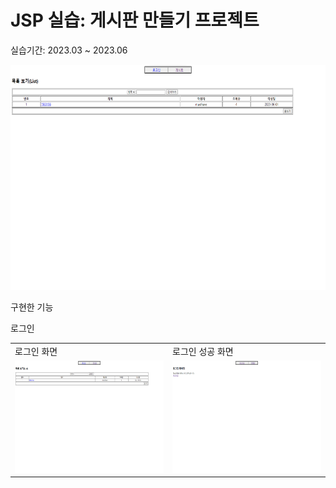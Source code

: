 # JSP 실습: 게시판 만들기 프로젝트

실습기간: 2023.03 ~ 2023.06

<img src = "img/게시판.png" width="640" height="360">

구현한 기능

로그인
<table>
  <tr>
    <td>로그인 화면</td>
    <td>로그인 성공 화면</td>
  </tr>
  <tr>
    <td><img src = "img/로그인1.png" width = "320" height = 180"</td>
    <td><img src = "img/로그인2.png" width = "320" height = 180"</td>
  </tr>
</table>



